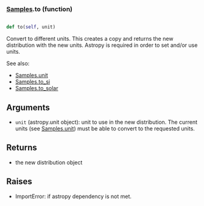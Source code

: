 ### [Samples](Samples.md).to (function)


```py

def to(self, unit)

```



Convert to different units.  This creates a copy and returns the
new distribution with the new units.  Astropy is required in order to
set and/or use units.

See also:

* [Samples.unit](Samples.unit.md)
* [Samples.to_si](Samples.to_si.md)
* [Samples.to_solar](Samples.to_solar.md)

Arguments
------------
* `unit` (astropy.unit object): unit to use in the new distribution.
    The current units (see [Samples.unit](Samples.unit.md)) must be able to
    convert to the requested units.

Returns
------------
* the new distribution object

Raises
-----------
* ImportError: if astropy dependency is not met.

